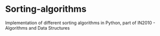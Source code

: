 # Sorting-algorithms
Implementation of different sorting algorithms in Python, part of IN2010 - Algorithms and Data Structures 
